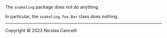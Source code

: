 The `snakeling` package does not do anything.

In particular, the `snakeling.foo.Bar` class does nothing.

***

Copyright © 2023 Nicolas Canceill

